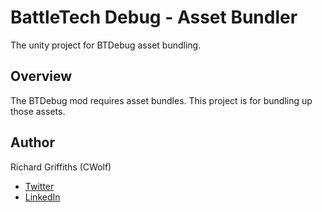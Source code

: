 # BattleTech Debug - Asset Bundler

The unity project for BTDebug asset bundling.

## Overview

The BTDebug mod requires asset bundles. This project is for bundling up those assets.

## Author

Richard Griffiths (CWolf)
  * [Twitter](https://twitter.com/CWolf)
  * [LinkedIn](https://www.linkedin.com/in/richard-griffiths-436b7a19/)